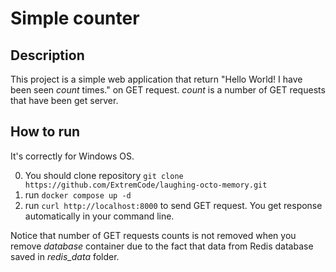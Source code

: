 # Simple counter

## Description

This project is a simple web application that return "Hello World! I have been seen *count* times." on GET request. *count* is a number of GET requests that have been get server.

## How to run

It's correctly for Windows OS.

0. You should clone repository `git clone https://github.com/ExtremCode/laughing-octo-memory.git`
1. run `docker compose up -d`
2. run `curl http://localhost:8000` to send GET request. You get response automatically in your command line.

Notice that number of GET requests counts is not removed when you remove *database* container due to the fact that data from Redis database saved in *redis_data* folder.